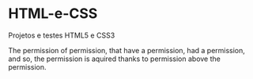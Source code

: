# HTML-e-CSS
 Projetos e testes HTML5 e CSS3

 The permission of permission, that have a permission, had a permission, and so, the permission is aquired thanks to permission above the permission.
